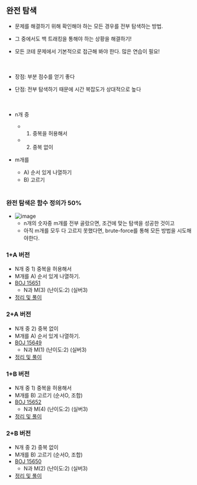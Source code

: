 ## 완전 탐색
- 문제를 해결하기 위해 확인해야 하는 모든 경우를 전부 탐색하는 방법. 
- 그 중에서도 백 트래킹을 통해야 하는 상황을 해결하기! 
- 모든 코테 문제에서 기본적으로 접근해 봐야 한다.  많은 연습이 필요! <br><br><br>

- 장점: 부분 점수를 얻기 좋다
- 단점: 전부 탐색하기 때문에 시간 복잡도가 상대적으로 높다 <br><br><br>

- n개 중 
  - 1) 중복을 허용해서 
  - 2) 중복 없이

- m개를 
  - A) 순서 있게 나열하기 
  - B) 고르기 
<br><br>

### 완전 탐색은 함수 정의가 50%

- ![image](https://user-images.githubusercontent.com/102513932/177700772-fa7232ab-fbff-4084-bec7-08e7816be4dc.png)
  - n개의 숫자중 m개를 전부 골랐으면, 조건에 맞는 탐색을 성공한 것이고
  - 아직 m개를 모두 다 고르지 못했다면, brute-force를 통해 모든 방법을 시도해야한다.

### 1+A 버전
- N개 중 1) 중복을 허용해서
- M개를 A) 순서 있게 나열하기.
- [BOJ 15651](https://www.acmicpc.net/problem/15651) 
  - N과 M(3) (난이도:2) (실버3)
- [정리 및 풀이](https://github.com/ssu18/TIL/blob/main/BackJoon/%EC%99%84%EC%A0%84%20%ED%83%90%EC%83%89(BruteForce)/P15651(N%EA%B3%BC%20M(3)).md)

### 2+A 버전
- N개 중 2) 중복 없이
- M개를 A) 순서 있게 나열하기.
- [BOJ 15649](https://www.acmicpc.net/problem/15649) 
  - N과 M(1) (난이도:2) (실버3)
- [정리 및 풀이](https://github.com/ssu18/TIL/blob/main/BackJoon/%EC%99%84%EC%A0%84%20%ED%83%90%EC%83%89(BruteForce)/P15649(N%EA%B3%BC%20M(1)).md)

### 1+B 버전
- N개 중 1) 중복을 허용해서
- M개를 B) 고르기 (순서O, 조합)
- [BOJ 15652](https://www.acmicpc.net/problem/15652) 
  - N과 M(4) (난이도:2) (실버3)
- [정리 및 풀이](https://github.com/ssu18/TIL/blob/main/BackJoon/%EC%99%84%EC%A0%84%20%ED%83%90%EC%83%89(BruteForce)/P15662(N%EA%B3%BC%20M(4)).md)


### 2+B 버전
- N개 중 2) 중복 없이
- M개를 B) 고르기 (순서O, 조합)
- [BOJ 15650](https://www.acmicpc.net/problem/15650) 
  - N과 M(2) (난이도:2) (실버3)
- [정리 및 풀이](https://github.com/ssu18/TIL/blob/main/BackJoon/%EC%99%84%EC%A0%84%20%ED%83%90%EC%83%89(BruteForce)/P15650(N%EA%B3%BC%20M(2)).md)

